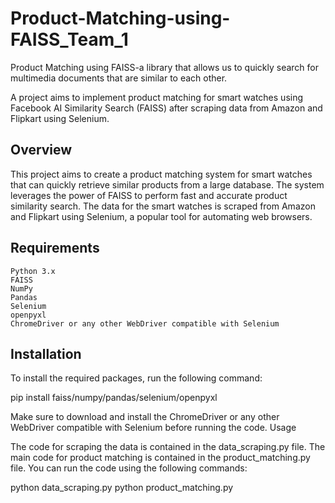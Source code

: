 # Product-Matching-using-FAISS_Team_1
Product Matching using FAISS-a library that allows us to quickly search for multimedia documents that are similar to each other.

A project aims to implement product matching for smart watches using Facebook AI Similarity Search (FAISS) after scraping data from Amazon and Flipkart using Selenium.
## Overview

This project aims to create a product matching system for smart watches that can quickly retrieve similar products from a large database. The system leverages the power of FAISS to perform fast and accurate product similarity search. The data for the smart watches is scraped from Amazon and Flipkart using Selenium, a popular tool for automating web browsers.
## Requirements

    Python 3.x
    FAISS
    NumPy
    Pandas
    Selenium
    openpyxl
    ChromeDriver or any other WebDriver compatible with Selenium

## Installation

To install the required packages, run the following command:

pip install faiss/numpy/pandas/selenium/openpyxl

Make sure to download and install the ChromeDriver or any other WebDriver compatible with Selenium before running the code.
Usage

The code for scraping the data is contained in the data_scraping.py file. The main code for product matching is contained in the product_matching.py file. You can run the code using the following commands:

python data_scraping.py
python product_matching.py



